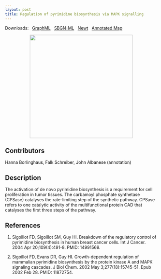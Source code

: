 ```yaml
---
layout: post
title: Regulation of pyrimidine biosynthesis via MAPK signalling
---
```


Downloads: &nbsp; 
[GraphML](../downloads/F020-pyrimidine.graphml) &nbsp;
[SBGN-ML](../downloads/F020-pyrimidine-SBGNv02.sbgn) &nbsp;
[Newt](http://web.newteditor.org/?URL=http://metabolismregulation.org/downloads/F020-pyrimidine.sbgn) &nbsp;
[Annotated Map](../images/F020-pyrimidine.sbgn) &nbsp;
<p align="middle"><a href="/pyrimidine/"><img id="image" src="/downloads/F020-pyrimidine.png" width="340"/></a></p>

## Contributors 

Hanna Borlinghaus, Falk Schreiber, John Albanese (annotation)  

## Description

The activation of de novo pyrimidine biosynthesis is a requirement for cell proliferation in tumor tissues. The carbamoyl phosphate synthetase (CPSase) catalyses the rate-limiting step of the synthetic pathway. CPSase refers to one catalytic activity of the multifunctional protein CAD that catalyses the first three steps of the pathway. 



## References

1. Sigoillot FD, Sigoillot SM, Guy HI. Breakdown of the regulatory control of pyrimidine biosynthesis in human breast cancer cells. Int J Cancer. 2004 Apr 20;109(4):491-8. PMID: 14991569.

1. Sigoillot FD, Evans DR, Guy HI. Growth-dependent regulation of mammalian pyrimidine biosynthesis by the protein kinase A and MAPK signaling cascades. J Biol Chem. 2002 May 3;277(18):15745-51. Epub 2002 Feb 28. PMID: 11872754.
